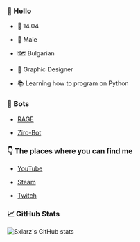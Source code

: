 ### 👋 Hello

-  🎂 14.04

-  👨 Male

-  🗺 Bulgarian

-  🎨 Graphic Designer

-  📚 Learning how to program on Python


### 🤖 Bots
- [RAGE](https://discord.com/oauth2/authorize?client_id=706120306082971699&permissions=2146958847&scope=bot)

- [Ziro-Bot](https://discord.com/oauth2/authorize?client_id=752242570532225064&permissions=8&scope=bot)


### 👇 The places where you can find me

- [YouTube](https://www.youtube.com/channel/UCNhqSNZfgyt7XNm8bz9zxjg) 

- [Steam](https://steamcommunity.com/id/Sxlarz/)

- [Twitch](https://twitch.tv/sxlarz__)

### 📈 GitHub Stats

![Sxlarz's GitHub stats](https://github-readme-stats.vercel.app/api?username=Sxlarz35&show_icons=true&theme=radical)
